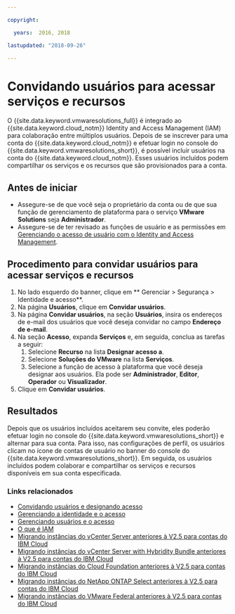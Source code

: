 ```yaml
---

copyright:

  years:  2016, 2018

lastupdated: "2018-09-26"

---
```


# Convidando usuários para acessar serviços e recursos

O {{site.data.keyword.vmwaresolutions_full}} é integrado ao {{site.data.keyword.cloud_notm}} Identity and Access Management (IAM) para colaboração entre múltiplos usuários. Depois de se inscrever para uma conta do {{site.data.keyword.cloud_notm}} e efetuar login no console do {{site.data.keyword.vmwaresolutions_short}}, é possível incluir usuários na conta do {{site.data.keyword.cloud_notm}}. Esses usuários incluídos podem compartilhar os serviços e os recursos que são provisionados para a conta.

## Antes de iniciar

* Assegure-se de que você seja o proprietário da conta ou de que sua função de gerenciamento de plataforma para o serviço **VMware Solutions** seja **Administrador**.
* Assegure-se de ter revisado as funções de usuário e as permissões em [Gerenciando o acesso de usuário com o Identity and Access Management](iam.html).

## Procedimento para convidar usuários para acessar serviços e recursos

1. No lado esquerdo do banner, clique em ** Gerenciar > Segurança > Identidade e acesso**.
2. Na página **Usuários**, clique em **Convidar usuários**.
3. Na página **Convidar usuários**, na seção **Usuários**, insira os endereços de e-mail dos usuários que você deseja convidar no campo **Endereço de e-mail**.
4. Na seção **Acesso**, expanda **Serviços** e, em seguida, conclua as tarefas a seguir:
   1. Selecione **Recurso** na lista **Designar acesso a**.
   2. Selecione **Soluções do VMware** na lista **Serviços**.
   3. Selecione a função de acesso à plataforma que você deseja designar aos usuários. Ela pode ser **Administrador**, **Editor**, **Operador** ou **Visualizador**.
5. Clique em **Convidar usuários**.

## Resultados

Depois que os usuários incluídos aceitarem seu convite, eles poderão efetuar login no console do {{site.data.keyword.vmwaresolutions_short}} e alternar para sua conta. Para isso, nas configurações de perfil, os usuários clicam no ícone de contas de usuário no banner do console do {{site.data.keyword.vmwaresolutions_short}}. Em seguida, os usuários incluídos podem colaborar e compartilhar os serviços e recursos disponíveis em sua conta especificada.

### Links relacionados

* [ Convidando usuários e designando acesso ](../../../iam/iamuserinv.html)
* [ Gerenciando a identidade e o acesso ](../../../iam/quickstart.html)
* [ Gerenciando usuários e o acesso ](../../../iam/iamusermanage.html)
* [ O que é IAM ](../../../iam/index.html)
* [Migrando instâncias do vCenter Server anteriores à V2.5 para contas do IBM Cloud](../vcenter/vc_addinstancetousraccount.html)
* [Migrando instâncias do vCenter Server with Hybridity Bundle anteriores à V2.5 para contas do IBM Cloud](../vcenter/vc_hybrid_addinstancetousraccount.html)
* [Migrando instâncias do Cloud Foundation anteriores à V2.5 para contas do IBM Cloud](../sddc/sd_addinstancetousraccount.html)
* [Migrando instâncias do NetApp ONTAP Select anteriores à V2.5 para contas do IBM Cloud](../netapp/np_addinstancetousraccount.html)
* [Migrando instâncias do VMware Federal anteriores à V2.5 para contas do IBM Cloud](../vcenter/vc_fed_addinstancetousraccount.html)

